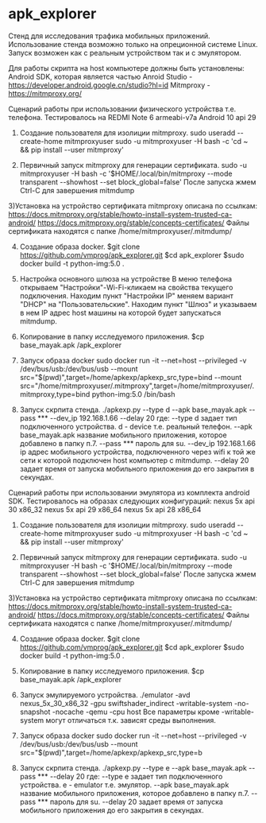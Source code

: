 # apk_explorer
Стенд для исследования трафика мобильных приложений.
Использование стенда возможно только на опреционной системе Linux.
Запуск возможен как с реальным устройством так и с эмулятором.

Для работы скрипта на host компьютере должны быть установлены:
Android SDK, которая является частью Anroid Studio - https://developer.android.google.cn/studio?hl=id 
Mitmproxy - https://mitmproxy.org/

Сценарий работы при использовании физического устройства т.е. телефона. Тестировалось на REDMI Note 6 armeabi-v7a Android 10 api 29 
 
1) Создание пользователя для изолиции mitmproxy.
sudo useradd --create-home mitmproxyuser
sudo -u mitmproxyuser -H bash -c 'cd ~ && pip install --user mitmproxy'

2) Первичный запуск mitmproxy для генерации сертификата.
sudo -u mitmproxyuser -H bash -c '$HOME/.local/bin/mitmproxy --mode transparent --showhost --set block_global=false'
После запуска жмем Ctrl-C для завершения mitmdump

3)Установка на устройство сертификата mitmproxy описана по ссылкам:
https://docs.mitmproxy.org/stable/howto-install-system-trusted-ca-android/ 
https://docs.mitmproxy.org/stable/concepts-certificates/
Файлы сертификата находятся с папке /home/mitmproxyuser/.mitmdump/

4) Создание образа docker.
$git clone https://github.com/vmprog/apk_explorer.git
$cd apk_explorer
$sudo docker build -t python-img:5.0 .

5) Настройка основного шлюза на устройстве
В меню телефона открываем "Настройки"-Wi-Fi-кликаем на свойства текущего подключения. Находим пункт "Настройки IP" меняем вариант
"DHCP" на "Пользовательские". Находим пункт "Шлюз" и указываем в нем IP адрес host машины на которой будет запускаться mitmdump.

6) Копирование в папку исследуемого приложения.
$cp base_mayak.apk /apk_explorer

7) Запуск образа docker
sudo docker run -it --net=host --privileged -v /dev/bus/usb:/dev/bus/usb --mount src="$(pwd)",target=/home/apkexp/apkexp_src,type=bind --mount src="/home/mitmproxyuser/.mitmproxy",target=/home/mitmproxyuser/.mitmproxy,type=bind  python-img:5.0 /bin/bash

8) Запуск скрпита стенда.
./apkexp.py --type d --apk base_mayak.apk --pass *** --dev_ip 192.168.1.66 --delay 20
где:
--type d задает тип подключенного устройства. d - device т.е. реальный телефон. 
--apk base_mayak.apk название мобильного приложения, которое добавлено в папку п.7.
--pass *** пароль для su.
--dev_ip 192.168.1.66 ip адрес мобильного устройства, подключенного через wifi к той же сети к которой подключен host компьютер
с mitmdump. 
--delay 20 задает время от запуска мобильного приложения до его закрытия в секундах.

Сценарий работы при использовании эмулятора из комплекта android SDK. Тестировалось на образах следующих конфигураций:
nexus 5x api 30 x86_32
nexus 5x api 29 x86_64
nexus 5x api 28 x86_64
 
1) Создание пользователя для изолиции mitmproxy.
sudo useradd --create-home mitmproxyuser
sudo -u mitmproxyuser -H bash -c 'cd ~ && pip install --user mitmproxy'
 
2) Первичный запуск mitmproxy для генерации сертификата.
sudo -u mitmproxyuser -H bash -c '$HOME/.local/bin/mitmproxy --mode transparent --showhost --set block_global=false'
После запуска жмем Ctrl-C для завершения mitmdump
 
3)Установка на устройство сертификата mitmproxy описана по ссылкам:
https://docs.mitmproxy.org/stable/howto-install-system-trusted-ca-android/
https://docs.mitmproxy.org/stable/concepts-certificates/
Файлы сертификата находятся с папке /home/mitmproxyuser/.mitmdump/
 
4) Создание образа docker.
$git clone https://github.com/vmprog/apk_explorer.git
$cd apk_explorer
$sudo docker build -t python-img:5.0 .
 
5) Копирование в папку исследуемого приложения.
$cp base_mayak.apk /apk_explorer
 
6) Запуск эмулируемого устройства.
./emulator -avd nexus_5x_30_x86_32 -gpu swiftshader_indirect -writable-system -no-snapshot -nocache -qemu -cpu host
Все параметры кроме -writable-system могут отличаться т.к. зависят среды выполнения. 

7) Запуск образа docker
sudo docker run -it --net=host --privileged -v /dev/bus/usb:/dev/bus/usb --mount src="$(pwd)",target=/home/apkexp/apkexp_src,type=b
 
8) Запуск скрпита стенда.
./apkexp.py --type e --apk base_mayak.apk --pass *** --delay 20
где:
--type e задает тип подключенного устройства. e - emulator т.е. эмулятор. 
--apk base_mayak.apk название мобильного приложения, которое добавлено в папку п.7.
--pass *** пароль для su.
--delay 20 задает время от запуска мобильного приложения до его закрытия в секундах.

